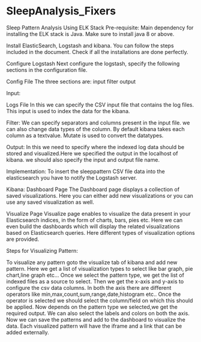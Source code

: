 # SleepAnalysis_Fixers
Sleep Pattern Analysis Using ELK Stack
Pre-requisite:
Main dependency for installing the ELK stack is Java. Make sure to install java 8 or above.

Install ElasticSearch, Logstash and kibana. You can follow the steps included in the document. Check if all the installations are done perfectly.

Configure Logstash
Next configure the logstash, specify the following sections in the configuration file.

Config File
The three sections are: input filter output

Input:

Logs File
In this we can specify the CSV input file that contains the log files. This input is used to index the data for the kibana.

Filter: We can specify separators and columns present in the input file. we can also change data types of the column. By default kibana takes each column as a textvalue. Mutate is used to convert the datatypes.

Output: In this we need to specify where the indexed log data should be stored and visualized.Here we specified the output in the localhost of kibana. we should also specify the input and output file name.

Implementation:
To insert the sleeppattern CSV file data into the elasticsearch you have to notify the Logstash server.

Kibana:
Dashboard Page
The Dashboard page displays a collection of saved visualizations. Here you can either add new visualizations or you can use any saved visualization as well.

Visualize Page
Visualize page enables to visualize the data present in your Elasticsearch indices, in the form of charts, bars, pies etc. Here we can even build the dashboards which will display the related visualizations based on Elasticsearch queries. Here different types of visualization options are provided.

Steps for Visualizing Pattern:

To visualize any pattern goto the visualize tab of kibana and add new pattern.
Here we get a list of visualization types to select like bar graph, pie chart,line graph etc...
Once we select the pattern type, we get the list of indexed files as a source to select.
Then we get the x-axis and y-axis to configure the csv data columns.
In both the axis there are different operators like min,max,count,sum,range,date,histogram etc..
Once the operator is selected we should select the column/field on which this should be applied.
Now depends on the pattern type we selected,we get the required output.
We can also select the labels and colors on both the axis.
Now we can save the patterns and add to the dashboard to visualize the data. Each visualized pattern will have the iframe and a link that can be added externally.
